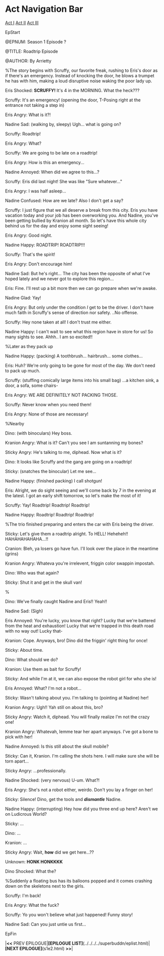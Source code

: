 
# Act Navigation Bar

[Act I](#act-i) [Act II](#act-ii) [Act III](#act-iii)

EpStart

<!-- Epilogue Info -->

@EPNUM: Season 1 Episode ?

@TITLE: Roadtrip Episode

@AUTHOR: By Arrietty

%The story begins with Scruffy, our favorite freak, rushing to Eris's door as if there's an emergency. Instead of knocking the door, he blows a trumpet he has with him, making a loud disruptive noise waking the poor lady up.

Eris Shocked: **SCRUFFY!** It's 4 in the MORNING. What the heck???

Scruffy: It's an emergency! (opening the door, T-Posing right at the entrance not taking a step in)

Eris Angry: What is it?!

Nadine Sad: (walking by, sleepy) Ugh... what is going on?

Scruffy: Roadtrip!

Eris Angry: What?

Scruffy: We are going to be late on a roadtrip!

Eris Angry: How is this an emergency...

Nadine Annoyed: When did we agree to this...?

Scruffy: Eris did last night! She was like "Sure whatever..."

Eris Angry: I was half asleep...

Nadine Confused: How are we late? Also I don't get a say?

Scruffy: I just figure that we all deserve a break from this city. Eris you have vacation today and your job has been overworking you. And Nadine, you've been getting bullied by Kranion all month. So let's have this whole city behind us for the day and enjoy some sight seeing!

Eris Angry: Good night.

Nadine Happy: ROADTRIP! ROADTRIP!!!

Scruffy: That's the spirit!

Eris Angry: Don't encourage him!

Nadine Sad: But he's right... The city has been the opposite of what I've hoped lately and we never got to explore this region...

Eris: Fine. I'll rest up a bit more then we can go prepare when we're awake.

Nadine Glad: Yay!

Eris Angry: But only under the condition *I* get to be the driver. I don't have much faith in Scruffy's sense of direction nor safety. ..No offense.

Scruffy: Hey none taken at all! I don't trust me either.

Nadine Happy: I can't wait to see what this region have in store for us! So many sights to see. Ahhh..  I am so excited!!

%Later as they pack up

Nadine Happy: (packing) A toothbrush... hairbrush... some clothes...

Eris: Huh? We're only going to be gone for most of the day. We don't need to pack up much.

Scruffy: (stuffing comically large items into his small bag) ...a kitchen sink, a door, a sofa, some chairs-

Eris Angry: WE ARE DEFINITELY NOT PACKING THOSE.

Scruffy: Never know when you need them!

Eris Angry: None of those are necessary!

%Nearby

Dino: (with binoculars) Hey boss.

Kranion Angry: What is it? Can't you see I am suntanning my bones?

Sticky Angry: He's talking to me, diphead. Now what is it?

Dino: It looks like Scruffy and the gang are going on a roadtrip! 

Sticky: (snatches the binocular) Let me see...

Nadine Happy: (finished packing) I call shotgun!

Eris: Alright, we do sight seeing and we'll come back by 7 in the evening at the latest. I got an early shift tomorrow, so let's make the most of it!

Scruffy: Yay! Roadtrip! Roadtrip! Roadtrip!

Nadine Happy: Roadtrip! Roadtrip! Roadtrip!

%The trio finished preparing and enters the car with Eris being the driver.

Sticky: Let's give them a roadtrip alright. To HELL! Heheheh!! HAHAHAHAHAHA...!!

Cranion: Bleh, ya losers go have fun. I'll look over the place in the meantime (grins)

Kranion Angry: Whateva you're irrelevent, friggin color swappin impostah.

Dino: Who was that again?

Sticky: Shut it and get in the skull van!


%

Dino: We've finally caught Nadine and Eris!! Yeah!!

Nadine Sad: (Sigh)

Eris Annoyed: You're lucky, you know that right? Lucky that we're battered from the heat and exhaustion! Lucky that we're trapped in this death road with no way out! Lucky that-

Kranion: Cope. Anyways, bro! Dino did the friggin' right thing for once!

Sticky: About time.

Dino: What should we do?

Kranion: Use them as bait for Scruffy!

Sticky: And while I'm at it, we can also expose the robot girl for who she is!

Eris Annoyed: What? I'm not a robot...

Sticky: Wasn't talking about you. I'm talking to (pointing at Nadine) her!

Kranion Angry: Ugh!! Yah still on about this, bro?

Sticky Angry: Watch it, diphead. You will finally realize I'm not the crazy one! 

Kranion Angry: Whatevah, lemme tear her apart anyways. I've got a bone to pick with her!

Nadine Annoyed: Is this still about the skull mobile?

Sticky: Can it, Kranion. I'm calling the shots here. I will make sure she will be torn apart...

Sticky Angry: ...professionally.

Nadine Shocked: (very nervous) U-um. What?!

Eris Angry: She's not a robot either, weirdo. Don't you lay a finger on her!

Sticky: Silence! Dino, get the tools and ***dismantle*** Nadine.

Nadine Happy: (interrupting) Hey how did you three end up here? Aren't we on Ludicrous World?

Sticky: ...

Dino: ...

Kranion: ...

Sticky Angry: Wait, **how** did we get here...??

Unknown: **HONK HONKKKK**

Dino Shocked: What the?

%Suddenly a floating bus has its balloons popped and it comes crashing down on the skeletons next to the girls.

Scruffy: I'm back!

Eris Angry: What the fuck?

Scruffy: Yo you won't believe what just happened! Funny story!

Nadine Sad: Can you just untie us first...

EpFin

|**<<** PREV EPILOGUE|**[EPILOGUE LIST]**(../../../../superbuddn/eplist.html)|**[NEXT EPILOGUE]**(s1e2.html) **>>**|

<script src="{{ '/assets/js/EpFormatter.js' | relative_url }}"></script>